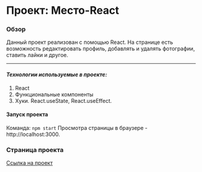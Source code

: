 # Проект: Место-React

### Обзор

Данный проект реализован с помощью React.
На странице есть возможность редактировать профиль, добавлять и удалять фотографии, ставить лайки и другое.

---

#### **_Технологии используемые в проекте:_**

1. React
2. Функциональные компоненты
3. Хуки. React.useState, React.useEffect.


#### Запуск проекта

Команда: `npm start` 
Просмотра страницы в браузере -  http://localhost:3000.

### Страница проекта

[Ссылка на проект](https://m-metzler.github.io/mesto-react/)